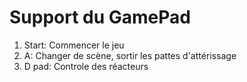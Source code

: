 # Support du GamePad

1) Start: Commencer le jeu
2) A: Changer de scène, sortir les pattes d'attérissage
3) D pad: Controle des réacteurs
